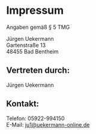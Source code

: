 # Impressum

Angaben gemäß § 5 TMG

Jürgen Uekermann<br>
Gartenstraße 13<br>
48455 Bad Bentheim<br>

## Vertreten durch:

Jürgen Uekermann

## Kontakt: 
Telefon: 05922-994150<br>
E-Mail: ju1@uekermann-online.de
